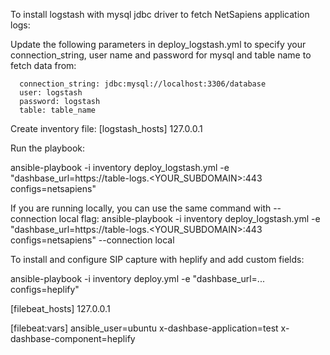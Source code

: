 To install logstash with mysql jdbc driver to fetch NetSapiens application logs:


Update the following parameters in deploy_logstash.yml to specify your connection_string, user name and password for mysql and table name to fetch data from:

      connection_string: jdbc:mysql://localhost:3306/database
      user: logstash
      password: logstash
      table: table_name

Create inventory file:
[logstash_hosts]
127.0.0.1

Run the playbook:

ansible-playbook -i inventory deploy_logstash.yml -e "dashbase_url=https://table-logs.<YOUR_SUBDOMAIN>:443 configs=netsapiens"

If you are running locally, you can use the same command with --connection local flag:
ansible-playbook -i inventory deploy_logstash.yml -e "dashbase_url=https://table-logs.<YOUR_SUBDOMAIN>:443 configs=netsapiens" --connection local


To install and configure SIP capture with heplify and add custom fields:

ansible-playbook -i inventory deploy.yml -e "dashbase_url=... configs=heplify"

[filebeat_hosts]
127.0.0.1

[filebeat:vars]
ansible_user=ubuntu
x-dashbase-application=test
x-dashbase-component=heplify
